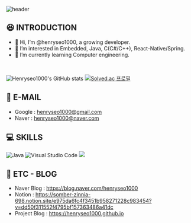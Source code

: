![header](https://capsule-render.vercel.app/api?type=waving&color=27445C&height=200&section=header&text=void%20hi_there(int%20greetings);&fontAlignY=40&fontColor=ffffff&fontSize=60)

## :satisfied: INTRODUCTION
- 👋 Hi, I’m @henryseo1000, a growing developer.
- 👀 I’m interested in Embedded, Java, C(C#/C++), React-Native/Spring.
- 🌱 I’m currently learning Computer engineering. 

<br/> 

![Henryseo1000's GitHub stats](https://github-readme-stats.vercel.app/api?username=henryseo1000&show_icons=true&theme=dark)
[![Solved.ac 프로필](http://mazassumnida.wtf/api/v2/generate_badge?boj=henryseo1000)](https://solved.ac/henryseo1000)


## :email: E-MAIL
- Google : henryseo1000@gmail.com
- Naver : henryseo1000@naver.com

## :computer: SKILLS

![Java](https://img.shields.io/badge/Java-007396.svg?&style=for-the-badge&logo=Java&logoColor=white) ![Visual Studio Code](https://img.shields.io/badge/Visual%20Studio%20Code-007ACC.svg?&style=for-the-badge&logo=Visual%20Studio%20Code&logoColor=white) <img src="https://img.shields.io/badge/Python-3776AB?style=for-the-badge&logo=Python&logoColor=white">

<!---
[![Top Langs](https://github-readme-stats.vercel.app/api/top-langs/?username=henryseo1000)](https://github.com/anuraghazra/github-readme-stats)
--->

## 📝 ETC - BLOG
- Naver Blog : https://blog.naver.com/henryseo1000
- Notion : https://somber-zinnia-698.notion.site/e975da6fc4f3451b958271228c983454?v=dd50f311552f4795bf157363486a41dc
- Project Blog : https://henryseo1000.github.io
<!---
henryseo1000/henryseo1000 is a ✨ special ✨ repository because its `README.md` (this file) appears on your GitHub profile.
You can click the Preview link to take a look at your changes.
--->
